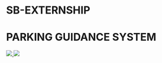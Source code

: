 # SB-EXTERNSHIP

# PARKING GUIDANCE SYSTEM

<a href="https://youtu.be/65-c2EMJJe0">
    <img src="https://e7.pngegg.com/pngimages/208/269/png-clipart-youtube-play-button-computer-icons-youtube-youtube-logo-angle-rectangle-thumbnail.png"></img>
</a>


<a href="https://universe.roboflow.com/abby/cars-ggvem">
    <img src="https://app.roboflow.com/images/download-dataset-badge.svg"></img>
</a>
